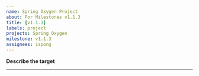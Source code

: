 ```yaml
---
name: Spring Oxygen Project
about: For Milestones v1.1.3
title: [v1.1.3]
labels: project
projects: Spring Oxygen
milestone: v1.1.3
assignees: ispong
---
```


<!--
!!! Target  !!!
-->
**Describe the target**


***